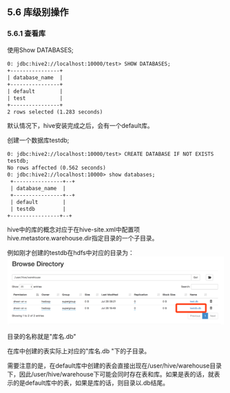 ## 5.6 库级别操作

### 5.6.1 查看库

使用Show DATABASES;

```
0: jdbc:hive2://localhost:10000/test> SHOW DATABASES;
+----------------+
| database_name  |
+----------------+
| default        |
| test           |
+----------------+
2 rows selected (1.283 seconds)
```

默认情况下，hive安装完成之后，会有一个default库。

创建一个数据库testdb;

```
0: jdbc:hive2://localhost:10000/test> CREATE DATABASE IF NOT EXISTS testdb;
No rows affected (0.562 seconds)
0: jdbc:hive2://localhost:10000> show databases;
 +----------------+--+
 | database_name  |
 +----------------+--+
 | default        |
 | testdb         |
+----------------+--+
```

hive中的库的概念对应于在hive-site.xml中配置项hive.metastore.warehouse.dir指定目录的一个子目录。

例如刚才创建的testdb在hdfs中对应的目录为：![](/assets/5.6.1_1.png)

目录的名称就是"库名.db"

在库中创建的表实际上对应的"库名.db "下的子目录。

需要注意的是，在default库中创建的表会直接出现在/user/hive/warehouse目录下，因此/user/hive/warehouse下可能会同时存在表和库。如果是表的话，就表示的是default库中的表，如果是库的话，则目录以.db结尾。

  


